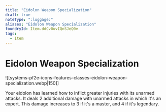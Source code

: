 ```yaml
---
title: "Eidolon Weapon Specialization"
draft: true
noteType: ":luggage:"
aliases: "Eidolon Weapon Specialization"
foundryId: Item.ddCv0uvIQnSJeQ0v
tags:
  - Item
---
```


# Eidolon Weapon Specialization
![[systems-pf2e-icons-features-classes-eidolon-weapon-specialization.webp|150]]

Your eidolon has learned how to inflict greater injuries with its unarmed attacks. It deals 2 additional damage with unarmed attacks in which it's an expert. This damage increases to 3 if it's a master, and 4 if it's legendary.

